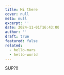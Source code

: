 ```yaml
---
title: Hi there
cover: null
meta: null
excerpt: ''
date: 2024-11-01T16:43:00
author: ''
draft: true
featured: false
related:
  - hello-mars
  - hello-world
---
```


SUP?!!
